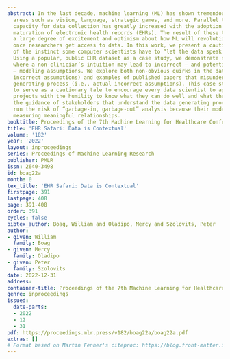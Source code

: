 ```yaml
---
abstract: In the last decade, machine learning (ML) has shown tremendous success in
  areas such as vision, language, strategic games, and more. Parallel to this, hospitals’
  capacity for data collection has greatly increased with the adoption and continuing
  maturation of electronic health records (EHRs). The result of these trends has been
  a large degree of excitement and optimism about how ML will revolutionize healthcare
  once researchers get access to data. In this work, we present a cautionary tale
  of the instinct some computer scientists have to “let the data speak for itself.”
  Using a popular, public EHR dataset as a case study, we demonstrate numerous examples
  where a non-clinician’s intuition may lead to incorrect – and potentially harmful
  – modeling assumptions. We explore both non-obvious quirks in the data (i.e., hypothetical
  incorrect assumptions) and examples of published papers that misunderstood the data
  generating process (i.e., actual incorrect assumptions). This case study is meant
  to serve as a cautionary tale to encourage every data scientist to approach their
  projects with the humility to know what they can do well and what they cannot. Without
  the guidance of stakeholders that understand the data generating process, data scientists
  run the risk of “garbage-in, garbage-out” analysis because their models are not
  measuring meaningful relationships.
booktitle: Proceedings of the 7th Machine Learning for Healthcare Conference
title: 'EHR Safari: Data is Contextual'
volume: '182'
year: '2022'
layout: inproceedings
series: Proceedings of Machine Learning Research
publisher: PMLR
issn: 2640-3498
id: boag22a
month: 0
tex_title: 'EHR Safari: Data is Contextual'
firstpage: 391
lastpage: 408
page: 391-408
order: 391
cycles: false
bibtex_author: Boag, William and Oladipo, Mercy and Szolovits, Peter
author:
- given: William
  family: Boag
- given: Mercy
  family: Oladipo
- given: Peter
  family: Szolovits
date: 2022-12-31
address:
container-title: Proceedings of the 7th Machine Learning for Healthcare Conference
genre: inproceedings
issued:
  date-parts:
  - 2022
  - 12
  - 31
pdf: https://proceedings.mlr.press/v182/boag22a/boag22a.pdf
extras: []
# Format based on Martin Fenner's citeproc: https://blog.front-matter.io/posts/citeproc-yaml-for-bibliographies/
---
```

